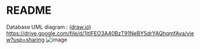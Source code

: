# README
Database UML diagram : ([draw.io](https://app.diagrams.net/)) https://drive.google.com/file/d/1jtIFEO3A40BzT91NeBY5drYAQhqmfAva/view?usp=sharing
![image](https://github.com/user-attachments/assets/46c76133-e124-4c05-bc23-15ba44685161)
